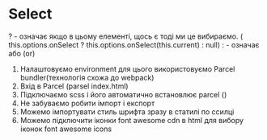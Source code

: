 # Select

 <link rel="stylesheet"
    href="https://pro.fontawesome.com/releases/v5.10.0/css/all.css"
    integrity="sha384-AYmEC3Yw5cVb3ZcuHtOA93w35dYTsvhLPVnYs9eStHfGJvOvKxVfELGroGkvsg+p"
    crossorigin="anonymous" />
<i class="fab fa-js-square"></i>

? - означає якщо в цьому елементі,
щось є тоді ми це вибираємо. ( this.options.onSelect ? this.options.onSelect(this.current) : null)
: - означає або (or)

1. Налаштовуємо environment для цього використовуємо Parcel bundler(технологія схожа до webpack)
2. Вхід в Parcel (parsel index.html)
3. Підключаємо scss і його автоматично встановлює parcel ()
4. Не забуваємо робити імпорт і експорт
5. Можемо імпортувати стиль шрифта зразу в статилі по ссилці
6. Можемо підключити іконки font awesome cdn в html
   для вибору іконок font awesome icons
